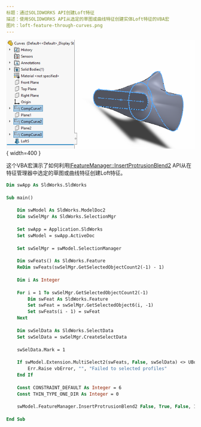 ```yaml
---
标题：通过SOLIDWORKS API创建Loft特征
描述：使用SOLIDWORKS API从选定的草图或曲线特征创建实体Loft特征的VBA宏
图片：loft-feature-through-curves.png
---
```


![通过曲线创建Loft特征](loft-feature-through-curves.png){ width=400 }

这个VBA宏演示了如何利用[IFeatureManager::InsertProtrusionBlend2](https://help.solidworks.com/2018/english/api/sldworksapi/SOLIDWORKS.Interop.sldworks~SOLIDWORKS.Interop.sldworks.IFeatureManager~InsertProtrusionBlend2.html) API从在特征管理器中选定的草图或曲线特征创建Loft特征。

``` vb
Dim swApp As SldWorks.SldWorks

Sub main()

    Dim swModel As SldWorks.ModelDoc2
    Dim swSelMgr As SldWorks.SelectionMgr
    
    Set swApp = Application.SldWorks
    Set swModel = swApp.ActiveDoc

    Set swSelMgr = swModel.SelectionManager
    
    Dim swFeats() As SldWorks.Feature
    ReDim swFeats(swSelMgr.GetSelectedObjectCount2(-1) - 1)
    
    Dim i As Integer
    
    For i = 1 To swSelMgr.GetSelectedObjectCount2(-1)
        Dim swFeat As SldWorks.Feature
        Set swFeat = swSelMgr.GetSelectedObject6(i, -1)
        Set swFeats(i - 1) = swFeat
    Next
    
    Dim swSelData As SldWorks.SelectData
    Set swSelData = swSelMgr.CreateSelectData
    
    swSelData.Mark = 1
    
    If swModel.Extension.MultiSelect2(swFeats, False, swSelData) <> UBound(swFeats) + 1 Then
        Err.Raise vbError, "", "Failed to selected profiles"
    End If
        
    Const CONSTRAINT_DEFAULT As Integer = 6
    Const THIN_TYPE_ONE_DIR As Integer = 0
    
    swModel.FeatureManager.InsertProtrusionBlend2 False, True, False, 1, CONSTRAINT_DEFAULT, CONSTRAINT_DEFAULT, 1, 1, True, True, False, 0, 0, THIN_TYPE_ONE_DIR, True, True, True, swGuideCurveInfluence_e.swGuideCurveInfluenceNextGuide

End Sub
```

